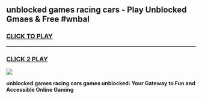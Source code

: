 
## unblocked games racing cars - Play Unblocked Gmaes & Free #wnbal
<h3>
<a href="https://premium.freeplayer.one?title=unblocked_games_racing_cars&ref=01M">CLICK TO PLAY</a></h3>
<hr>

<h3>
<a href="https://premium.freeplayer.one?title=unblocked_games_racing_cars&ref=01M">CLICK 2 PLAY</a>
  
</h3>

<a href="https://premium.freeplayer.one?title=unblocked_games_racing_cars&ref=01M"><img src="https://clearcache.store/games.png"></a>


**unblocked games racing cars games unblocked: Your Gateway to Fun and Accessible Online Gaming**
